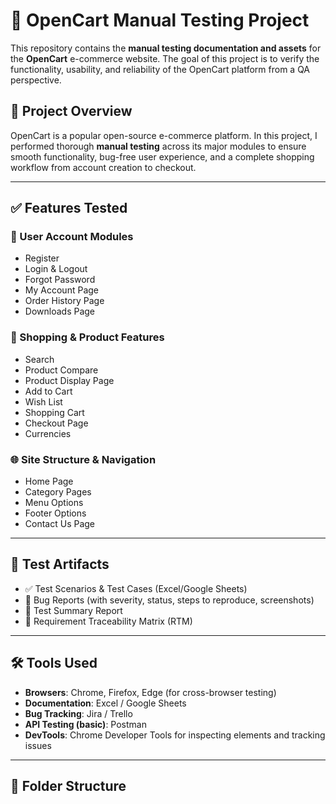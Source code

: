 # 🧪 OpenCart Manual Testing Project

This repository contains the **manual testing documentation and assets** for the **OpenCart** e-commerce website. The goal of this project is to verify the functionality, usability, and reliability of the OpenCart platform from a QA perspective.

## 📌 Project Overview

OpenCart is a popular open-source e-commerce platform. In this project, I performed thorough **manual testing** across its major modules to ensure smooth functionality, bug-free user experience, and a complete shopping workflow from account creation to checkout.

---

## ✅ Features Tested

### 👤 User Account Modules
- Register
- Login & Logout
- Forgot Password
- My Account Page
- Order History Page
- Downloads Page

### 🛒 Shopping & Product Features
- Search
- Product Compare
- Product Display Page
- Add to Cart
- Wish List
- Shopping Cart
- Checkout Page
- Currencies

### 🌐 Site Structure & Navigation
- Home Page
- Category Pages
- Menu Options
- Footer Options
- Contact Us Page

---

## 📝 Test Artifacts

- ✅ Test Scenarios & Test Cases (Excel/Google Sheets)
- 🐞 Bug Reports (with severity, status, steps to reproduce, screenshots)
- 🔁 Test Summary Report
- 🔗 Requirement Traceability Matrix (RTM)

---

## 🛠 Tools Used

- **Browsers**: Chrome, Firefox, Edge (for cross-browser testing)
- **Documentation**: Excel / Google Sheets
- **Bug Tracking**: Jira / Trello
- **API Testing (basic)**: Postman
- **DevTools**: Chrome Developer Tools for inspecting elements and tracking issues

---

## 📂 Folder Structure


